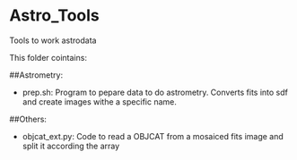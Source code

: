 # Astro_Tools
Tools to work astrodata

This folder cointains:

##Astrometry: 

- prep.sh: Program to pepare data to do astrometry. Converts fits into sdf and create images withe a specific name.

##Others:

- objcat_ext.py: Code to read a OBJCAT from a mosaiced fits image and split it according the array

